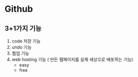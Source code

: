 # Github

## 3+1가지 기능

1. code 저장 기능
2. undo 기능
3. 협업 기능
4. web hosting 기능 ( 만든 웹페이지를 실제 세상으로 배포하는 기능)
   * easy
   * free




